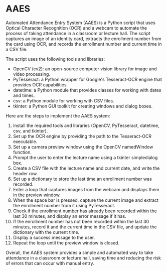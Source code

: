 # AAES
Automated Attendance Entry System (AAES) is a Python script that uses Optical Character Recognition (OCR) and a webcam to automate the process of taking attendance in a classroom or lecture hall. The script captures an image of an identity card, extracts the enrollment number from the card using OCR, and records the enrollment number and current time in a CSV file.

The script uses the following tools and libraries:

* OpenCV (cv2): an open-source computer vision library for image and video processing.
* PyTesseract: a Python wrapper for Google's Tesseract-OCR engine that provides OCR capabilities.
* datetime: a Python module that provides classes for working with dates and times.
* csv: a Python module for working with CSV files.
* tkinter: a Python GUI toolkit for creating windows and dialog boxes.

Here are the steps to implement the AAES system:

1. Install the required tools and libraries (OpenCV, PyTesseract, datetime, csv, and tkinter).
2. Set up the OCR engine by providing the path to the Tesseract-OCR executable.
3. Set up a camera preview window using the OpenCV namedWindow function.
4. Prompt the user to enter the lecture name using a tkinter simpledialog box.
5. Create a CSV file with the lecture name and current date, and write the header row.
6. Set up a dictionary to store the last time an enrollment number was recorded.
7. Enter a loop that captures images from the webcam and displays them in the preview window.
8. When the space bar is pressed, capture the current image and extract the enrollment number from it using PyTesseract.
9. Check if the enrollment number has already been recorded within the last 30 minutes, and display an error message if it has.
9. If the enrollment number has not been recorded within the last 30 minutes, record it and the current time in the CSV file, and update the dictionary with the current time.
10. Display a success message to the user.
11. Repeat the loop until the preview window is closed.

Overall, the AAES system provides a simple and automated way to take attendance in a classroom or lecture hall, saving time and reducing the risk of errors that can occur with manual entry.
